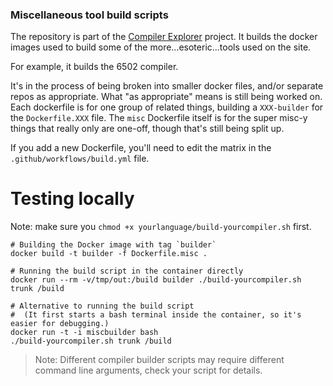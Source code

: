 ### Miscellaneous tool build scripts

The repository is part of the [Compiler Explorer](https://godbolt.org/) project. It builds
the docker images used to build some of the more...esoteric...tools used on the site.

For example, it builds the 6502 compiler.

It's in the process of being broken into smaller docker files, and/or separate repos as appropriate.
What "as appropriate" means is still being worked on. Each dockerfile is for one group of related
things, building a `XXX-builder` for the `Dockerfile.XXX` file. The `misc` Dockerfile itself is
for the super misc-y things that really only are one-off, though that's still being split up.

If you add a new Dockerfile, you'll need to edit the matrix in the `.github/workflows/build.yml` file.

# Testing locally

Note: make sure you `chmod +x yourlanguage/build-yourcompiler.sh` first.

```shell
# Building the Docker image with tag `builder`
docker build -t builder -f Dockerfile.misc .

# Running the build script in the container directly
docker run --rm -v/tmp/out:/build builder ./build-yourcompiler.sh trunk /build

# Alternative to running the build script 
#  (It first starts a bash terminal inside the container, so it's easier for debugging.)
docker run -t -i miscbuilder bash
./build-yourcompiler.sh trunk /build
```

> Note: Different compiler builder scripts may require different command line arguments, check your script for details.